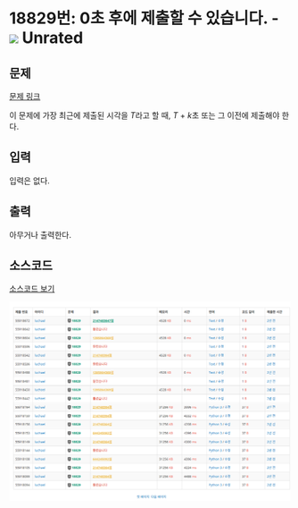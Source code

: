 # 18829번: 0초 후에 제출할 수 있습니다. - <img src="https://static.solved.ac/tier_small/0.svg" style="height:20px" /> Unrated

<!-- performance -->

<!-- 문제 제출 후 깃허브에 푸시를 했을 때 제출한 코드의 성능이 입력될 공간입니다.-->

<!-- end -->

## 문제

[문제 링크](https://boj.kr/18829)

<p>이 문제에 가장 최근에 제출된 시각을 <em>T</em>라고 할 때, <em>T</em> + <em>k</em>초 또는 그 이전에 제출해야 한다.</p>

## 입력

<p>입력은 없다.</p>

## 출력

<p>아무거나 출력한다.</p>

## 소스코드

[소스코드 보기](0초%20후에%20제출할%20수%20있습니다..txt)

<img src="화면 캡처 2025-02-25 160526.png">
